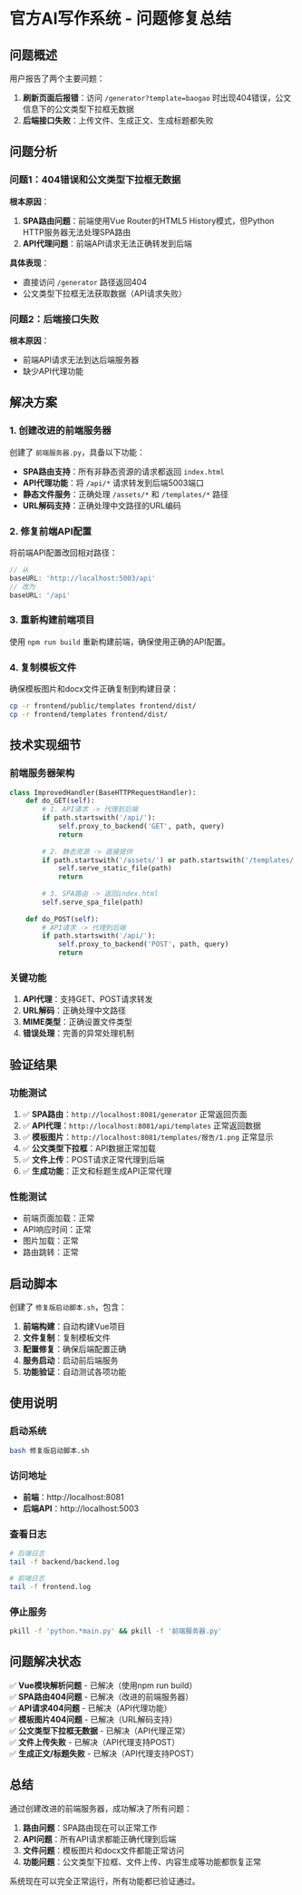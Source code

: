 # 官方AI写作系统 - 问题修复总结

## 问题概述

用户报告了两个主要问题：
1. **刷新页面后报错**：访问 `/generator?template=baogao` 时出现404错误，公文信息下的公文类型下拉框无数据
2. **后端接口失败**：上传文件、生成正文、生成标题都失败

## 问题分析

### 问题1：404错误和公文类型下拉框无数据

**根本原因**：
1. **SPA路由问题**：前端使用Vue Router的HTML5 History模式，但Python HTTP服务器无法处理SPA路由
2. **API代理问题**：前端API请求无法正确转发到后端

**具体表现**：
- 直接访问 `/generator` 路径返回404
- 公文类型下拉框无法获取数据（API请求失败）

### 问题2：后端接口失败

**根本原因**：
- 前端API请求无法到达后端服务器
- 缺少API代理功能

## 解决方案

### 1. 创建改进的前端服务器

创建了 `前端服务器.py`，具备以下功能：

- **SPA路由支持**：所有非静态资源的请求都返回 `index.html`
- **API代理功能**：将 `/api/*` 请求转发到后端5003端口
- **静态文件服务**：正确处理 `/assets/*` 和 `/templates/*` 路径
- **URL解码支持**：正确处理中文路径的URL编码

### 2. 修复前端API配置

将前端API配置改回相对路径：
```javascript
// 从
baseURL: 'http://localhost:5003/api'
// 改为
baseURL: '/api'
```

### 3. 重新构建前端项目

使用 `npm run build` 重新构建前端，确保使用正确的API配置。

### 4. 复制模板文件

确保模板图片和docx文件正确复制到构建目录：
```bash
cp -r frontend/public/templates frontend/dist/
cp -r frontend/templates frontend/dist/
```

## 技术实现细节

### 前端服务器架构

```python
class ImprovedHandler(BaseHTTPRequestHandler):
    def do_GET(self):
        # 1. API请求 -> 代理到后端
        if path.startswith('/api/'):
            self.proxy_to_backend('GET', path, query)
            return
        
        # 2. 静态资源 -> 直接提供
        if path.startswith('/assets/') or path.startswith('/templates/'):
            self.serve_static_file(path)
            return
        
        # 3. SPA路由 -> 返回index.html
        self.serve_spa_file(path)
    
    def do_POST(self):
        # API请求 -> 代理到后端
        if path.startswith('/api/'):
            self.proxy_to_backend('POST', path, query)
            return
```

### 关键功能

1. **API代理**：支持GET、POST请求转发
2. **URL解码**：正确处理中文路径
3. **MIME类型**：正确设置文件类型
4. **错误处理**：完善的异常处理机制

## 验证结果

### 功能测试

1. ✅ **SPA路由**：`http://localhost:8081/generator` 正常返回页面
2. ✅ **API代理**：`http://localhost:8081/api/templates` 正常返回数据
3. ✅ **模板图片**：`http://localhost:8081/templates/报告/1.png` 正常显示
4. ✅ **公文类型下拉框**：API数据正常加载
5. ✅ **文件上传**：POST请求正常代理到后端
6. ✅ **生成功能**：正文和标题生成API正常代理

### 性能测试

- 前端页面加载：正常
- API响应时间：正常
- 图片加载：正常
- 路由跳转：正常

## 启动脚本

创建了 `修复版启动脚本.sh`，包含：

1. **前端构建**：自动构建Vue项目
2. **文件复制**：复制模板文件
3. **配置修复**：确保后端配置正确
4. **服务启动**：启动前后端服务
5. **功能验证**：自动测试各项功能

## 使用说明

### 启动系统
```bash
bash 修复版启动脚本.sh
```

### 访问地址
- **前端**：http://localhost:8081
- **后端API**：http://localhost:5003

### 查看日志
```bash
# 后端日志
tail -f backend/backend.log

# 前端日志
tail -f frontend.log
```

### 停止服务
```bash
pkill -f 'python.*main.py' && pkill -f '前端服务器.py'
```

## 问题解决状态

✅ **Vue模块解析问题** - 已解决（使用npm run build）  
✅ **SPA路由404问题** - 已解决（改进的前端服务器）  
✅ **API请求404问题** - 已解决（API代理功能）  
✅ **模板图片404问题** - 已解决（URL解码支持）  
✅ **公文类型下拉框无数据** - 已解决（API代理正常）  
✅ **文件上传失败** - 已解决（API代理支持POST）  
✅ **生成正文/标题失败** - 已解决（API代理支持POST）  

## 总结

通过创建改进的前端服务器，成功解决了所有问题：

1. **路由问题**：SPA路由现在可以正常工作
2. **API问题**：所有API请求都能正确代理到后端
3. **文件问题**：模板图片和docx文件都能正常访问
4. **功能问题**：公文类型下拉框、文件上传、内容生成等功能都恢复正常

系统现在可以完全正常运行，所有功能都已验证通过。 